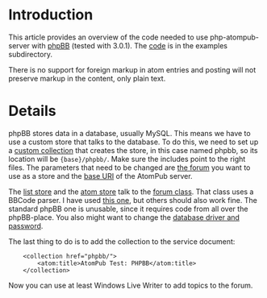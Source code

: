 # Introduction #

This article provides an overview of the code needed to use php-atompub-server with [phpBB](http://www.phpbb.com/) (tested with 3.0.1). The [code](http://code.google.com/p/php-atompub-server/source/browse/trunk/examples/phpbb/) is in the examples subdirectory.

There is no support for foreign markup in atom entries and posting will not preserve markup in the content, only plain text.

# Details #

phpBB stores data in a database, usually MySQL. This means we have to use a custom store that talks to the database. To do this, we need to set up a [custom collection](http://php-atompub-server.googlecode.com/svn/trunk/examples/phpbb/collection_phpbb.php) that creates the store, in this case named phpbb, so its location will be `{base}/phpbb/`. Make sure the includes point to the right files. The parameters that need to be changed are [the forum](http://php-atompub-server.googlecode.com/svn/trunk/examples/phpbb/collection_phpbb.php#char=412,426) you want to use as a store and the [base URI](http://php-atompub-server.googlecode.com/svn/trunk/examples/phpbb/collection_phpbb.php#char=368,402) of the AtomPub server.

The [list store](http://php-atompub-server.googlecode.com/svn/trunk/examples/phpbb/phpbbliststore.php) and the [atom store](http://php-atompub-server.googlecode.com/svn/trunk/examples/phpbb/phpbbatomstore.php) talk to the [forum class](http://php-atompub-server.googlecode.com/svn/trunk/examples/phpbb/phpbb.php). That class uses a BBCode parser. I have used [this one](http://www.webtech101.com/PHP/simple-bb-code), but others should also work fine. The standard phpBB one is unusable, since it requires code from all over the phpBB-place. You also might want to change the [database driver and password](http://php-atompub-server.googlecode.com/svn/trunk/examples/phpbb/phpbb.php#char=231,287).

The last thing to do is to add the collection to the service document:
```
	<collection href="phpbb/">
		<atom:title>AtomPub Test: PHPBB</atom:title>
	</collection>
```

Now you can use at least Windows Live Writer to add topics to the forum.